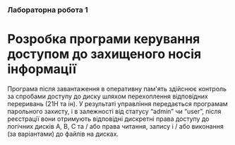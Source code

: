 ### Лабораторна робота 1
# Розробка програми керування доступом до захищеного носія інформації 
Програма після завантаження в оперативну пам'ять здійснює контроль за спробами доступу до диску шляхом перехоплення відповідних переривань (21Н та ін). У результаті управління передається програмам парольного захисту, і в залежності від статусу “admin” чи “user”, після реєстрації вони отримують відповідні дискретні права доступу до логічних дисків А, В, С та / або права читання, запису і / або виконання (за варіантами) до файлів на дисках.

